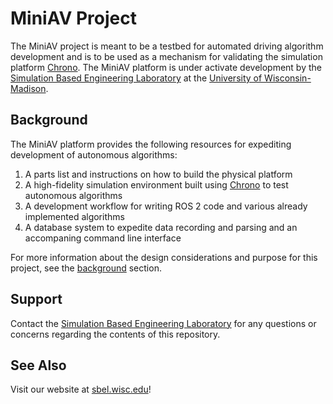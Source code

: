 # MiniAV Project

The MiniAV project is meant to be a testbed for automated driving algorithm development and is to be used as a mechanism for validating the simulation platform [Chrono](https://projectchrono.org). The MiniAV platform is under activate development by the [Simulation Based Engineering Laboratory](https://sbel.wisc.edu) at the [University of Wisconsin-Madison](https://wisc.edu). 

## Background

The MiniAV platform provides the following resources for expediting development of autonomous algorithms:
1. A parts list and instructions on how to build the physical platform
2. A high-fidelity simulation environment built using [Chrono](https://projectchrono.org) to test autonomous algorithms
3. A development workflow for writing ROS 2 code and various already implemented algorithms
4. A database system to expedite data recording and parsing and an accompaning command line interface

For more information about the design considerations and purpose for this project, see the [background](https://projects.sbel.org/avtoolbox/background.html) section.

## Support

Contact the [Simulation Based Engineering Laboratory](mailto:negrut@wisc.edu) for any questions or concerns regarding the contents of this repository.

## See Also

Visit our website at [sbel.wisc.edu](https://sbel.wisc.edu)!
